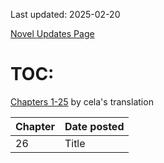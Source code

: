 Last updated: 2025-02-20

[Novel Updates Page](https://www.novelupdates.com/series/i-returned-to-the-immortals-youth/)

# TOC:

[Chapters 1-25](https://banoffeetranslations.blogspot.com/2023/10/i-returned-to-immortals-youth-table-of.html) by cela's translation

| Chapter |Date posted |
| --------| -----------|
| 26      | Title      |
